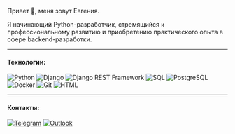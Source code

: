 Привет 👋, меня зовут Евгения.

Я начинающий Python-разработчик, стремящийся к профессиональному развитию и приобретению практического опыта в сфере backend-разработки.
______________________________________________________________________
#### Технологии:
![Python](https://img.shields.io/badge/Python-3776AB?logo=python&style=for-the-badge&logoColor=FFD43B)
![Django](https://img.shields.io/badge/Django-green?logo=django&style=for-the-badge)
![Django REST Framework](https://img.shields.io/badge/Django_REST_Framework-green?logo=django&style=for-the-badge)
![SQL](https://img.shields.io/badge/SQL-orange?logo=sql&style=for-the-badge)
![PostgreSQL](https://img.shields.io/badge/PostgreSQL-grey?logo=postgresql&style=for-the-badge)
![Docker](https://img.shields.io/badge/Docker-2496ED?logo=docker&style=for-the-badge&logoColor=white)
![Git](https://img.shields.io/badge/Git-black?logo=git&style=for-the-badge)
![HTML](https://img.shields.io/badge/HTML-grey?logo=html5&style=for-the-badge)
______________________________________________________________________
#### Контакты:
[![Telegram](https://img.shields.io/badge/-Telegram-003f5c?style=for-the-badge&logo=telegram)](https://t.me/eva_bogd)
[![Outlook](https://img.shields.io/badge/-outlook-1e90ff?style=for-the-badge&logo=microsoftoutlook)](mailto:eva_bogd@outlook.com)
